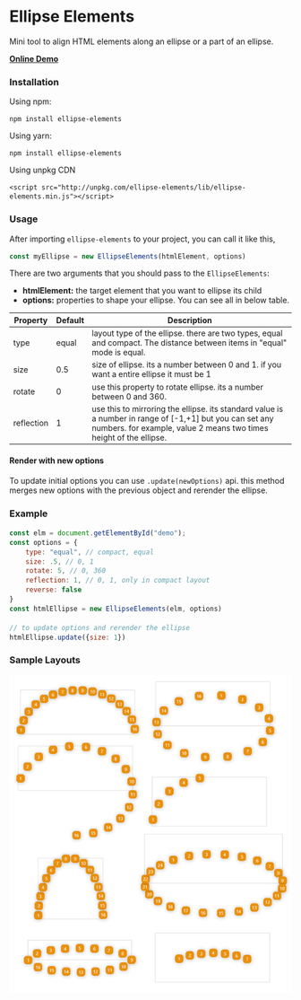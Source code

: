 # Ellipse Elements

Mini tool to align HTML elements along an ellipse or a part of an ellipse. 

**[Online Demo](https://behnamazimi.github.io/ellipse-elements/)**

### Installation

Using npm:
```
npm install ellipse-elements
```

Using yarn:
```
npm install ellipse-elements
```

Using unpkg CDN
```
<script src="http://unpkg.com/ellipse-elements/lib/ellipse-elements.min.js"></script>
```

### Usage
After importing `ellipse-elements` to your project, you can call it like this,
```javascript
const myEllipse = new EllipseElements(htmlElement, options)
``` 

There are two arguments that you should pass to the `EllipseElements`:
* **htmlElement:** the target element that you want to ellipse its child
* **options:** properties to shape your ellipse. You can see all in below table. 

Property | Default | Description
--- | --- | ----
type | equal | layout type of the ellipse. there are two types, equal and compact. The distance between items in "equal" mode is equal. 
size | 0.5 | size of ellipse. its a number between 0 and 1. if you want a entire ellipse it must be 1
rotate | 0 | use this property to rotate ellipse. its a number between 0 and 360.  
reflection | 1 | use this to mirroring the ellipse. its standard value is a number in range of [-1,+1] but you can set any numbers. for example, value 2 means two times height of the ellipse.   

#### Render with new options
To update initial options you can use `.update(newOptions)` api. this method merges new options with the previous object 
and rerender the ellipse.   

### Example
```javascript
const elm = document.getElementById("demo");
const options = {
    type: "equal", // compact, equal
    size: .5, // 0, 1
    rotate: 5, // 0, 360
    reflection: 1, // 0, 1, only in compact layout
    reverse: false
}
const htmlEllipse = new EllipseElements(elm, options)

// to update options and rerender the ellipse
htmlEllipse.update({size: 1})
``` 

### Sample Layouts
![Ellipse elements samples](./demo/ellipse-elements-samples.jpg)

